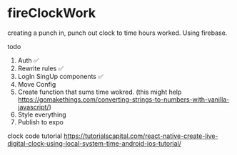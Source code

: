 # fireClockWork

creating a punch in, punch out clock to time hours worked. Using firebase.

todo
1. Auth ✅
2. Rewrite rules ✅
3. LogIn SingUp components ✅
4. Move Config 
5. Create function that sums time wokred. (this might help https://gomakethings.com/converting-strings-to-numbers-with-vanilla-javascript/)
6. Style everything 
7. Publish to expo

clock code tutorial https://tutorialscapital.com/react-native-create-live-digital-clock-using-local-system-time-android-ios-tutorial/


